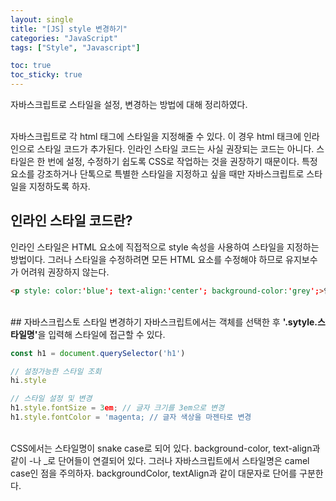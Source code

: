 ```yaml
---
layout: single
title: "[JS] style 변경하기"
categories: "JavaScript"
tags: ["Style", "Javascript"]

toc: true
toc_sticky: true
---
```

자바스크립트로 스타일을 설정, 변경하는 방법에 대해 정리하였다.


<br/>
자바스크립트로 각 html 태그에 스타일을 지정해줄 수 있다. 이 경우 html 태크에 인라인으로 스타일 코드가 추가된다.
인라인 스타일 코드는 사실 권장되는 코드는 아니다. 스타일은 한 번에 설정, 수정하기 쉽도록 CSS로 작업하는 것을 권장하기 때문이다.
특정 요소를 강조하거나 단톡으로 특별한 스타일을 지정하고 싶을 때만 자바스크립트로 스타일을 지정하도록 하자.   

## 인라인 스타일 코드란?
인라인 스타일은 HTML 요소에 직접적으로 style 속성을 사용하여 스타일을 지정하는 방법이다.
그러나 스타일을 수정하려면 모든 HTML 요소를 수정해야 하므로 유지보수가 어려워 권장하지 않는다.   

```html
<p style: color:'blue'; text-align:'center'; background-color:'grey';>인라인 스타일 코드</p>
```

   <br/>
## 자바스크립스토 스타일 변경하기
자바스크립트에서는 객체를 선택한 후 <b>'.sytyle.스타일명'</b>을 입력해 스타일에 접근할 수 있다.

```javascript
const h1 = document.querySelector('h1')

// 설정가능한 스타일 조회
hi.style

// 스타일 설정 및 변경
h1.style.fontSize = 3em; // 글자 크기를 3em으로 변경
h1.style.fontColor = 'magenta; // 글자 색상을 마젠타로 변경
```
<br/>
CSS에서는 스타일명이 snake case로 되어 있다. background-color, text-align과 같이 -나 _로 단어들이 연결되어 있다.
그러나 자바스크립트에서 스타일명은 camel case인 점을 주의하자. backgroundColor, textAlign과 같이 대문자로 단어를 구분한다.   

